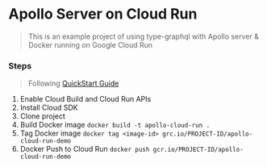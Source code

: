 # Apollo Server on Cloud Run 
> This is an example project of using type-graphql with Apollo server & Docker running on Google Cloud Run


### Steps
> Following [QuickStart Guide](https://cloud.google.com/run/docs/quickstarts/build-and-deploy)

1. Enable Cloud Build and Cloud Run APIs
2. Install Cloud SDK
3. Clone project
4. Build Docker image `docker build -t apollo-cloud-run .` 
5. Tag Docker image  `docker tag <image-id> grc.io/PROJECT-ID/apollo-cloud-run-demo`
6. Docker Push to Cloud Run `docker push gcr.io/PROJECT-ID/apollo-cloud-run-demo`
